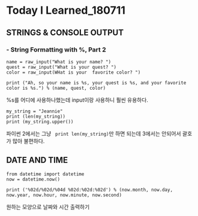# Today I Learned_180711



## STRINGS & CONSOLE OUTPUT

### - String Formatting with %, Part 2

```
name = raw_input("What is your name? ")
quest = raw_input("What is your quest? ")
color = raw_input(WHat is your  favorite color? ")

print ("Ah, so your name is %s, your quest is %s, and your favorite color is %s.") % (name, quest, color)
```

%s를 어디에 사용하나했는데 input이랑 사용하니 훨씬 유용하다.

```
my_string = "Jeannie"
print (len(my_string))
print (my_string.upper())
```

파이썬 2에서는 그냥 ``` print len(my_string)```만 하면 되는데 3에서는 안되어서 괄호가 많아 불편하다. 



## DATE AND TIME

```
from datetime import datetime
now = datetime.now()

print ('%02d/%02d/%04d %02d:%02d:%02d') % (now.month, now.day, now.year, now.hour, now.minute, now.second)
```

원하는 모양으로 날짜와 시간 출력하기





